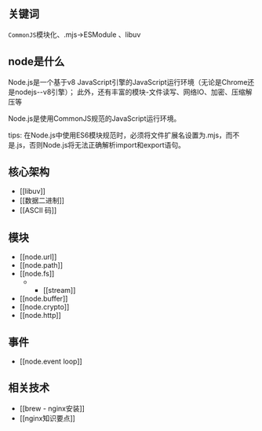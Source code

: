 ## 关键词

`CommonJS`模块化、.mjs->ESModule 、libuv

## node是什么

Node.js是一个基于v8 JavaScript引擎的JavaScript运行环境（无论是Chrome还是nodejs--v8引擎）；
此外，还有丰富的模块-文件读写、网络IO、加密、压缩解压等

Node.js是使用CommonJS规范的JavaScript运行环境。

tips: 在Node.js中使用ES6模块规范时，必须将文件扩展名设置为.mjs，而不是.js，否则Node.js将无法正确解析import和export语句。

## 核心架构

- [[libuv]]
- [[数据二进制]]
- [[ASCII 码]]

## 模块

- [[node.url]]
- [[node.path]]
- [[node.fs]]
	- - [[stream]]
- [[node.buffer]]
- [[node.crypto]]
- [[node.http]]

## 事件

- [[node.event loop]]
## 相关技术

- [[brew - nginx安装]]
- [[nginx知识要点]]
